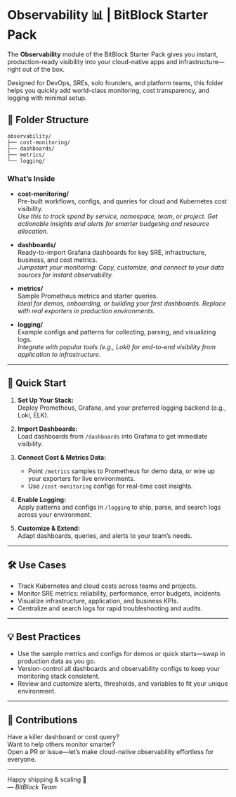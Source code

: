 # Observability 📊 | BitBlock Starter Pack

The **Observability** module of the BitBlock Starter Pack gives you instant, production-ready visibility into your cloud-native apps and infrastructure—right out of the box.

Designed for DevOps, SREs, solo founders, and platform teams, this folder helps you quickly add world-class monitoring, cost transparency, and logging with minimal setup.


## 📂 Folder Structure

```
observability/
├── cost-monitoring/
├── dashboards/
├── metrics/
└── logging/
```

### What’s Inside

- **cost-monitoring/**  
  Pre-built workflows, configs, and queries for cloud and Kubernetes cost visibility.  
  *Use this to track spend by service, namespace, team, or project. Get actionable insights and alerts for smarter budgeting and resource allocation.*

- **dashboards/**  
  Ready-to-import Grafana dashboards for key SRE, infrastructure, business, and cost metrics.  
  *Jumpstart your monitoring: Copy, customize, and connect to your data sources for instant observability.*

- **metrics/**  
  Sample Prometheus metrics and starter queries.  
  *Ideal for demos, onboarding, or building your first dashboards. Replace with real exporters in production environments.*

- **logging/**  
  Example configs and patterns for collecting, parsing, and visualizing logs.  
  *Integrate with popular tools (e.g., Loki) for end-to-end visibility from application to infrastructure.*

---

## 🚀 Quick Start

1. **Set Up Your Stack:**  
   Deploy Prometheus, Grafana, and your preferred logging backend (e.g., Loki, ELK).

2. **Import Dashboards:**  
   Load dashboards from `/dashboards` into Grafana to get immediate visibility.

3. **Connect Cost & Metrics Data:**  
   - Point `/metrics` samples to Prometheus for demo data, or wire up your exporters for live environments.
   - Use `/cost-monitoring` configs for real-time cost insights.

4. **Enable Logging:**  
   Apply patterns and configs in `/logging` to ship, parse, and search logs across your environment.

5. **Customize & Extend:**  
   Adapt dashboards, queries, and alerts to your team’s needs.

---

## 🛠️ Use Cases

- Track Kubernetes and cloud costs across teams and projects.
- Monitor SRE metrics: reliability, performance, error budgets, incidents.
- Visualize infrastructure, application, and business KPIs.
- Centralize and search logs for rapid troubleshooting and audits.

---

## 💡 Best Practices

- Use the sample metrics and configs for demos or quick starts—swap in production data as you go.
- Version-control all dashboards and observability configs to keep your monitoring stack consistent.
- Review and customize alerts, thresholds, and variables to fit your unique environment.

---

## 🤝 Contributions

Have a killer dashboard or cost query?  
Want to help others monitor smarter?  
Open a PR or issue—let’s make cloud-native observability effortless for everyone.

---

Happy shipping & scaling 🚀  
*— BitBlock Team*

